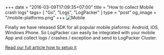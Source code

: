 +++
date = "2016-03-09T17:09:35+07:00"
title = "How to collect Mobile crash logs"
tags= [ "Go", "Logs", "LogPacker" ]
type = "post"
og_image = "/mobile-platforms.png"
+++
![Mobile](/mobile-platforms.png)

Finally we have released SDK for all popular mobile plaforms: Android, iOS, Windows Phone. So LogPacker can easily be integrated with your mobile App and collect logs / crashes / exception and send to LogPacker Cluster.

[Read our full article how to setup it](https://logpacker.com/blog/how-to-collect-mobile-crash-logs)
